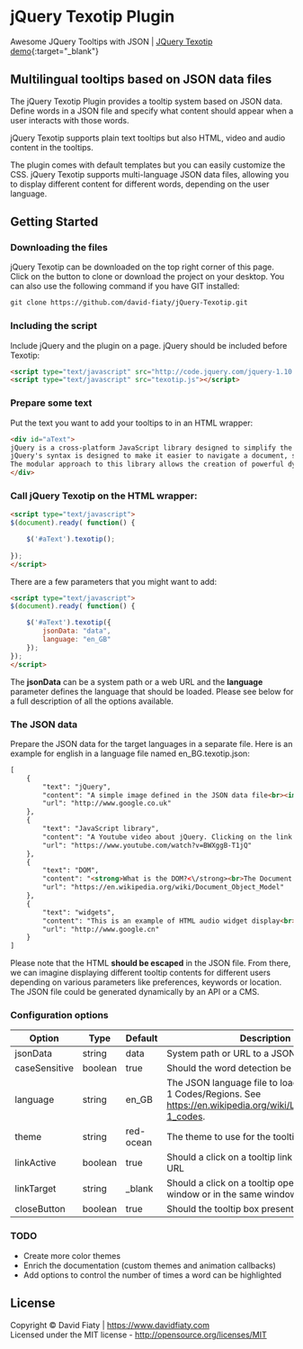 jQuery Texotip Plugin 
================================

Awesome JQuery Tooltips with JSON | [JQuery Texotip demo](https://www.davidfiaty.com/web/jQuery-Texotip/demo.html){:target="_blank"}

## Multilingual tooltips based on JSON data files

The jQuery Texotip Plugin provides a tooltip system based on JSON data. 
Define words in a JSON file and specify what content should appear when a user interacts with those words.

jQuery Texotip supports plain text tooltips but also HTML, video and audio content in the tooltips.

The plugin comes with default templates but you can easily customize the CSS.
jQuery Texotip supports multi-language JSON data files, allowing you to display different content for different words, depending on the user language.

## Getting Started

### Downloading the files

jQuery Texotip can be downloaded on the top right corner of this page. Click on the button to clone or download the project on your desktop.
You can also use the following command if you have GIT installed:

```html
git clone https://github.com/david-fiaty/jQuery-Texotip.git
```

### Including the script

Include jQuery and the plugin on a page. jQuery should be included before Texotip:

```html
<script type="text/javascript" src="http://code.jquery.com/jquery-1.10.0.min.js"></script>
<script type="text/javascript" src="texotip.js"></script>
```

### Prepare some text

Put the text you want to add your tooltips to in an HTML wrapper:

```html
<div id="aText">
jQuery is a cross-platform JavaScript library designed to simplify the client-side scripting of HTML. It is free, open-source software using the permissive MIT License. 
jQuery's syntax is designed to make it easier to navigate a document, select DOM elements, create animations, handle events, and develop Ajax applications. It also provides capabilities for developers to create plug-ins on top. This enables developers to create abstractions for low-level interaction and animation, advanced effects and high-level, themeable widgets. 
The modular approach to this library allows the creation of powerful dynamic web pages and Web applications.
</div>
```

### Call jQuery Texotip on the HTML wrapper:

```html
<script type="text/javascript">
$(document).ready( function() {

	$('#aText').texotip();	
	
});
</script>
```
There are a few parameters that you might want to add:

```html
<script type="text/javascript">
$(document).ready( function() {

	$('#aText').texotip({
		jsonData: "data",
		language: "en_GB"
	});	
});
</script>
```
The **jsonData** can be a system path or a web URL and the **language** parameter defines the language that should be loaded.
Please see below for a full description of all the options available.

### The JSON data

Prepare the JSON data for the target languages in a separate file. Here is an example for english in a language file named en_BG.texotip.json:

```html
[
	{
		"text": "jQuery",
		"content": "A simple image defined in the JSON data file<br><img src=\"http://www.logoeps.com/wp-content/uploads/2011/08/jquery-logo.jpg\">",
		"url": "http://www.google.co.uk"
	},
	{
		"text": "JavaScript library",
		"content": "A Youtube video about jQuery. Clicking on the link redirects to the Youtube page.<br><iframe width=\"560\" height=\"315\" src=\"https://www.youtube.com/embed/BWXggB-T1jQ\" frameborder=\"0\" allowfullscreen><\/iframe>",
		"url": "https://www.youtube.com/watch?v=BWXggB-T1jQ"
	},
	{
		"text": "DOM",
		"content": "<strong>What is the DOM?<\/strong><br>The Document Object Model (DOM) is a cross-platform and language-independent application programming interface that treats an HTML, XHTML, or XML document as a free structure wherein each node is an object representing a part of the document.",
		"url": "https://en.wikipedia.org/wiki/Document_Object_Model"
	},
	{
		"text": "widgets",
		"content": "This is an example of HTML audio widget display<br><audio controls><source src=\"horse.ogg\" type=\"audio/ogg\"></audio>",
		"url": "http://www.google.cn"
	}
]
```
Please note that the HTML **should be escaped** in the JSON file. 
From there, we can imagine displaying different tooltip contents for different users depending on various parameters like preferences, keywords or location.
The JSON file could be generated dynamically by an API or a CMS.

### Configuration options

Option | Type | Default | Description
------ | ---- | ------- | -----------
jsonData | string | data | System path or URL to a JSON data file.
caseSensitive | boolean | true | Should the word detection be case sensitive.
language | string | en_GB | The JSON language file to load. Use ISO 639-1 Codes/Regions. See https://en.wikipedia.org/wiki/List_of_ISO_639-1_codes.
theme | string | red-ocean | The theme to use for the tooltip box
linkActive | boolean | true | Should a click on a tooltip link redirect open an URL
linkTarget | string | _blank | Should a click on a tooltip open a link in a new window or in the same window
closeButton | boolean | true |	Should the tooltip box present a close button				

### TODO
- Create more color themes
- Enrich the documentation (custom themes and animation callbacks)
- Add options to control the number of times a word can be highlighted

	
## License
Copyright &copy; David Fiaty | https://www.davidfiaty.com<br>
Licensed under the MIT license - http://opensource.org/licenses/MIT
